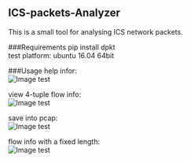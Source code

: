 ## ICS-packets-Analyzer
This is a small tool for analysing ICS network packets.  

###Requirements
pip install dpkt  
test platform: ubuntu 16.04 64bit

###Usage
help infor:  
![Image test](https://github.com/scu-igroup/ICS-packets-Analyzer/blob/master/image/help.png)  
  
view 4-tuple flow info:  
![Image test](https://github.com/scu-igroup/ICS-packets-Analyzer/blob/master/image/4-tuple.png)  
  
save into pcap:  
![Image test](https://github.com/scu-igroup/ICS-packets-Analyzer/blob/master/image/savetopcap.png)  
  
flow info with a fixed length:  
![Image test](https://github.com/scu-igroup/ICS-packets-Analyzer/blob/master/image/lengthflowinfo.png)  
  


